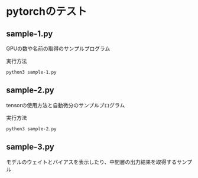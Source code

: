 # pytorchのテスト

## sample-1.py
GPUの数や名前の取得のサンプルプログラム

実行方法

```
python3 sample-1.py
```

## sample-2.py
tensorの使用方法と自動微分のサンプルプログラム

実行方法

```
python3 sample-2.py
```

## sample-3.py
モデルのウェイトとバイアスを表示したり、中間層の出力結果を取得するサンプル
